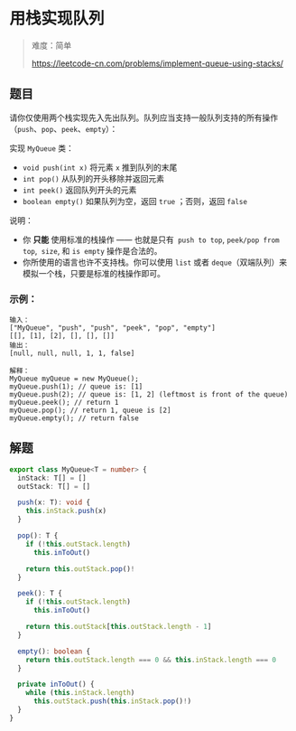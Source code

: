 # 用栈实现队列

> 难度：简单
>
> https://leetcode-cn.com/problems/implement-queue-using-stacks/

## 题目

请你仅使用两个栈实现先入先出队列。队列应当支持一般队列支持的所有操作（`push`、`pop`、`peek`、`empty`）：

实现 `MyQueue` 类：

- `void push(int x)` 将元素 `x` 推到队列的末尾
- `int pop()` 从队列的开头移除并返回元素
- `int peek()` 返回队列开头的元素
- `boolean empty()` 如果队列为空，返回 `true` ；否则，返回 `false`

说明：

- 你 **只能** 使用标准的栈操作 —— 也就是只有` push to top`, `peek/pop from top`,` size`, 和 `is empty` 操作是合法的。
- 你所使用的语言也许不支持栈。你可以使用 `list` 或者 `deque`（双端队列）来模拟一个栈，只要是标准的栈操作即可。
 

### 示例：

```
输入：
["MyQueue", "push", "push", "peek", "pop", "empty"]
[[], [1], [2], [], [], []]
输出：
[null, null, null, 1, 1, false]

解释：
MyQueue myQueue = new MyQueue();
myQueue.push(1); // queue is: [1]
myQueue.push(2); // queue is: [1, 2] (leftmost is front of the queue)
myQueue.peek(); // return 1
myQueue.pop(); // return 1, queue is [2]
myQueue.empty(); // return false
```

## 解题

```ts
export class MyQueue<T = number> {
  inStack: T[] = []
  outStack: T[] = []

  push(x: T): void {
    this.inStack.push(x)
  }

  pop(): T {
    if (!this.outStack.length)
      this.inToOut()

    return this.outStack.pop()!
  }

  peek(): T {
    if (!this.outStack.length)
      this.inToOut()

    return this.outStack[this.outStack.length - 1]
  }

  empty(): boolean {
    return this.outStack.length === 0 && this.inStack.length === 0
  }

  private inToOut() {
    while (this.inStack.length)
      this.outStack.push(this.inStack.pop()!)
  }
}
```